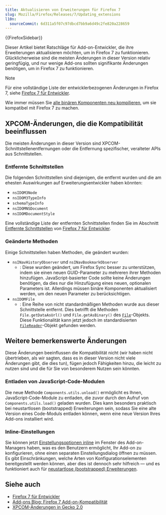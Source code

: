 ```yaml
---
title: Aktualisieren von Erweiterungen für Firefox 7
slug: Mozilla/Firefox/Releases/7/Updating_extensions
l10n:
  sourceCommit: 6d311a5f07c97dbcd7bb9a6d49c2fe820a228659
---
```


{{FirefoxSidebar}}

Dieser Artikel bietet Ratschläge für Add-on-Entwickler, die ihre Erweiterungen aktualisieren möchten, um in Firefox 7 zu funktionieren. Glücklicherweise sind die meisten Änderungen in dieser Version relativ geringfügig, und nur wenige Add-ons sollten signifikante Änderungen benötigen, um in Firefox 7 zu funktionieren.

> [!NOTE]
> Für eine vollständige Liste der entwicklerbezogenen Änderungen in Firefox 7, siehe [Firefox 7 für Entwickler](/de/docs/Mozilla/Firefox/Releases/7).

Wie immer müssen Sie [alle binären Komponenten neu kompilieren](/de/docs/Mozilla/Developer_guide/Interface_Compatibility#binary_interfaces), um sie kompatibel mit Firefox 7 zu machen.

## XPCOM-Änderungen, die die Kompatibilität beeinflussen

Die meisten Änderungen in dieser Version sind XPCOM-Schnittstellenentfernungen oder die Entfernung spezifischer, veralteter APIs aus Schnittstellen.

### Entfernte Schnittstellen

Die folgenden Schnittstellen sind diejenigen, die entfernt wurden und die am ehesten Auswirkungen auf Erweiterungsentwickler haben könnten:

- `nsIDOM3Node`
- `nsIDOM3TypeInfo`
- `schemaTypeInfo`
- `nsIDOMNSDocument`
- `nsIDOMDocumentStyle`

Eine vollständige Liste der entfernten Schnittstellen finden Sie im Abschnitt [Entfernte Schnittstellen](/de/docs/Mozilla/Firefox/Releases/7#removed_interfaces) von [Firefox 7 für Entwickler](/de/docs/Mozilla/Firefox/Releases/7).

### Geänderte Methoden

Einige Schnittstellen haben Methoden, die geändert wurden:

- `nsINavHistoryObserver` und `nsINavBookmarkObserver`
  - : Diese wurden geändert, um Firefox Sync besser zu unterstützen, indem sie einen neuen GUID-Parameter zu mehreren ihrer Methoden hinzufügen. JavaScript-basierter Code sollte keine Änderungen benötigen, da dies nur die Hinzufügung eines neuen, optionalen Parameters ist. Allerdings müssen binäre Komponenten aktualisiert werden, um den neuen Parameter zu berücksichtigen.
- `nsIDOMFile`
  - : Eine Reihe von nicht standardmäßigen Methoden wurde aus dieser Schnittstelle entfernt. Dies betrifft die Methoden `File.getDataAsUrl()` und `File.getAsBinary()` des [`File`](/de/docs/Web/API/File)-Objekts. Diese Funktionalität kann jetzt jedoch im standardisierten [`FileReader`](/de/docs/Web/API/FileReader)-Objekt gefunden werden.

## Weitere bemerkenswerte Änderungen

Diese Änderungen beeinflussen die Kompatibilität nicht (wir haben nicht übertrieben, als wir sagten, dass es in dieser Version nicht viele Änderungen gibt, die dies tun), fügen jedoch Fähigkeiten hinzu, die leicht zu nutzen sind und die für Sie von besonderem Nutzen sein könnten.

### Entladen von JavaScript-Code-Modulen

Die neue Methode `Components.utils.unload()` ermöglicht es Ihnen, JavaScript-Code-Module zu entladen, die zuvor durch den Aufruf von `Components.utils.load()` geladen wurden. Dies kann besonders praktisch bei neustartlosen (bootstrapped) Erweiterungen sein, sodass Sie eine alte Version eines Code-Moduls entladen können, wenn eine neue Version Ihres Add-ons installiert wird.

### Inline-Einstellungen

Sie können jetzt [Einstellungsoptionen inline](/de/docs/Extensions/Inline_Options) im Fenster des Add-on-Managers haben, was es den Benutzern ermöglicht, Ihr Add-on zu konfigurieren, ohne einen separaten Einstellungsdialog öffnen zu müssen. Es gibt Einschränkungen, welche Arten von Konfigurationselementen bereitgestellt werden können, aber dies ist dennoch sehr hilfreich — und es funktioniert auch für [neustartlose (bootstrapped) Erweiterungen](/de/docs/Extensions/Bootstrapped_extensions).

## Siehe auch

- [Firefox 7 für Entwickler](/de/docs/Mozilla/Firefox/Releases/7)
- [Add-ons Blog: Firefox 7 Add-on-Kompatibilität](https://blog.mozilla.org/addons/2011/07/19/firefox-7-compat-looking-to-8/)
- [XPCOM-Änderungen in Gecko 2.0](/de/docs/XPCOM/XPCOM_changes_in_Gecko_2.0)

